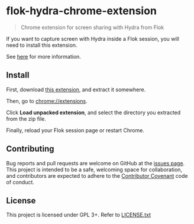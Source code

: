 # flok-hydra-chrome-extension

> Chrome extension for screen sharing with Hydra from Flok

If you want to capture screen with Hydra inside a Flok session, you will need
to install this extension.

See [here](https://github.com/ojack/hydra#desktop-capture) for more
information.


## Install

First, download [this
extension](https://github.com/munshkr/flok-hydra-chrome-extension/archive/master.zip),
and extract it somewhere.

Then, go to [chrome://extensions](chrome://extensions).

Click **Load unpacked extension**, and select the directory you extracted from
the zip file.

Finally, reload your Flok session page or restart Chrome.


## Contributing

Bug reports and pull requests are welcome on GitHub at the [issues
page](https://github.com/munshkr/flok-hydra-chrome-extension). This project is
intended to be a safe, welcoming space for collaboration, and contributors are
expected to adhere to the [Contributor
Covenant](http://contributor-covenant.org) code of conduct.


## License

This project is licensed under GPL 3+. Refer to [LICENSE.txt](LICENSE.txt)
